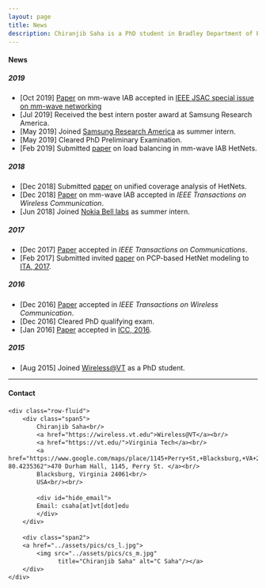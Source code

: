 ```yaml
---
layout: page
title: News
description: Chiranjib Saha is a PhD student in Bradley Department of Electrical and Computer Engineering, Virginia Tech.
---
```


#### News
##### 2019
- [Oct 2019] [Paper](https://arxiv.org/abs/1902.06300) on mm-wave IAB accepted in [IEEE JSAC special issue on mm-wave networking](https://www.comsoc.org/publications/journals/ieee-jsac/cfp/millimeter-wave-networking)
- [Jul 2019] Received the best intern poster award at Samsung Research America.
- [May 2019] Joined [Samsung Research America](https://www.sra.samsung.com/) as summer intern.
- [May 2019] Cleared PhD Preliminary Examination.
- [Feb 2019] Submitted [paper](https://arxiv.org/abs/1902.06300) on load balancing in mm-wave IAB HetNets.

##### 2018
- [Dec 2018]  Submitted [paper](https://arxiv.org/abs/1812.01830) on unified coverage analysis of HetNets. 
 - [Dec 2018]  [Paper](https://ieeexplore.ieee.org/abstract/document/8493520/) on mm-wave IAB  accepted in *IEEE Transactions on Wireless Communication*.
 - [Jun 2018]  Joined [Nokia Bell labs](https://www.bell-labs.com/) as summer intern.
 
##### 2017
- [Dec 2017]  [Paper](https://ieeexplore.ieee.org/document/8187697) accepted in *IEEE Transactions on Communications*.
 - [Feb 2017] Submitted invited [paper](http://ieeexplore.ieee.org/document/8023448/) on PCP-based HetNet modeling to [ITA, 2017](http://ita.ucsd.edu/workshop/17/?year=17).

##### 2016
- [Dec 2016] [Paper](http://ieeexplore.ieee.org/stamp/stamp.jsp?arnumber=7809177) accepted in *IEEE Transactions on Wireless Communication*.
 - [Dec 2016] Cleared PhD qualifying exam.
 - [Jan 2016] [Paper](https://ieeexplore.ieee.org/abstract/document/7511509/) accepted in [ICC, 2016](http://icc2016.ieee-icc.org/).

##### 2015
- [Aug 2015] Joined [Wireless@VT](https://wireless.vt.edu/) as a PhD student.

 ---
 



<div class="container">
<h4><a name="contact"></a>Contact</h4>

    <div class="row-fluid">
        <div class="span5">
            Chiranjib Saha<br/>
            <a href="https://wireless.vt.edu">Wireless@VT</a><br/>
            <a href="https://vt.edu/">Virginia Tech</a><br/>
            <a href="https://www.google.com/maps/place/1145+Perry+St,+Blacksburg,+VA+24061/@37.2316194,-80.4257249,17z/data=!3m1!4b1!4m5!3m4!1s0x884d956d0f497e65:0x9f267dc4b064badc!8m2!3d37.2316194!4d-80.4235362">470 Durham Hall, 1145, Perry St. </a><br/>
            Blacksburg, Virginia 24061<br/>
            USA<br/><br/>

            <div id="hide_email">
            Email: csaha[at]vt[dot]edu
            </div>
        </div>

        <div class="span2">
        <a href="../assets/pics/cs_l.jpg">
            <img src="../assets/pics/cs_m.jpg"
                  title="Chiranjib Saha" alt="C Saha"/></a>
        </div>
    </div>
</div>
